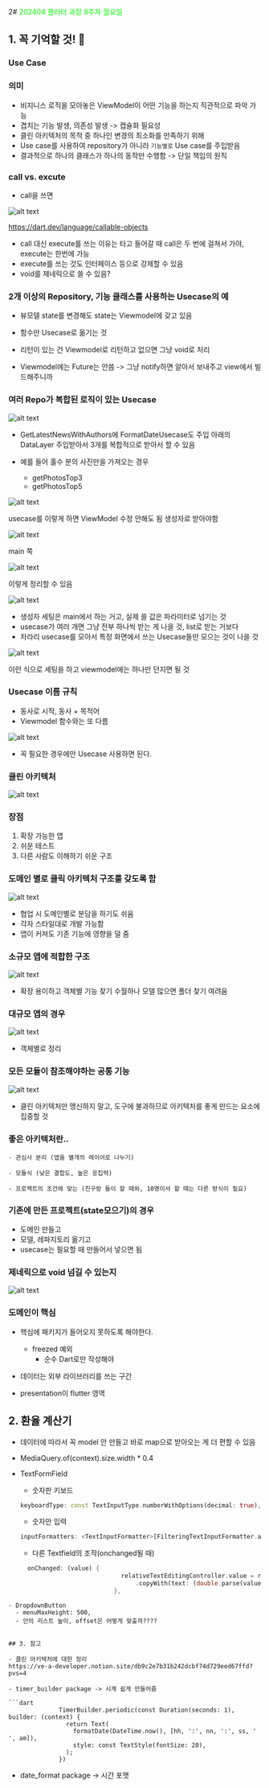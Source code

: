 2# <span style="color:lime">202404 플러터 과정 8주차 월요일</span>   

## 1. 꼭 기억할 것! 🏅
### Use Case

### 의미
- 비지니스 로직을 모아놓은 ViewModel이 어떤 기능을 하는지 직관적으로 파악 가능
- 겹치는 기능 발생, 의존성 발생 -> 캡슐화 필요성 
- 클린 아키텍처의 목적 중 하나인 변경의 최소화를 만족하기 위해
- Use case를 사용하여 repository가 아니라 `기능별로` Use case를 주입받음
- 결과적으로 하나의 클래스가 하나의 동작만 수행함 -> 단일 책임의 원칙

### call vs. excute
- call을 쓰면 

![alt text](image-173.png)

https://dart.dev/language/callable-objects

- call 대신 execute를 쓰는 이유는 타고 들어갈 때 call은 두 번에 걸쳐서 가야, execute는 한번에 가능
- execute를 쓰는 것도 인터페이스 등으로 강제할 수 있음
- void를 제네릭으로 쓸 수 있음?

### 2개 이상의 Repository, 기능 클래스를 사용하는 Usecase의 예

- 뷰모델 state를 변경해도 state는 Viewmodel에 갖고 있음
- 함수만 Usecase로 옮기는 것
- 리턴이 있는 건 Viewmodel로 리턴하고 없으면 그냥 void로 처리

- Viewmodel에는 Future는 안씀 -> 그냥 notify하면 알아서 보내주고 view에서 빌드해주니까

### 여러 Repo가 복합된 로직이 있는 Usecase

![alt text](image-174.png)

- GetLatestNewsWithAuthors에 FormatDateUsecase도 주입 
아래의 DataLayer 주입받아서 3개를 복합적으로 받아서 할 수 있음 

- 예를 들어 홀수 분의 사진만을 가져오는 경우
  - getPhotosTop3
  - getPhotosTop5

![alt text](image-175.png)



usecase를 이렇게 하면 ViewModel 수정 안해도 됨
생성자로 받아야함 

![alt text](image-176.png)

main 쪽

![alt text](image-177.png)

이렇게 정리할 수 있음 

![alt text](image-178.png)

- 생성자 세팅은 main에서 하는 거고, 실제 쓸 값은 파라미터로 넘기는 것
- usecase가 여러 개면 그냥 전부 하나씩 받는 게 나을 것, list로 받는 거보다
- 차라리 usecase를 모아서 특정 화면에서 쓰는 Usecase들만 모으는 것이 나을 것

![alt text](image-179.png)

이런 식으로 세팅을 하고 viewmodel에는 하나만 던지면 될 것

### Usecase 이름 규칙

- 동사로 시작, 동사 + 목적어
- Viewmodel 함수와는 또 다름 

![alt text](image-180.png)

- 꼭 필요한 경우에만 Usecase 사용하면 된다.





### 클린 아키텍처

![alt text](image-172.png)

### 장점
1. 확장 가능한 앱
2. 쉬운 테스트
3. 다른 사람도 이해하기 쉬운 구조


### 도메인 별로 클릭 아키텍처 구조를 갖도록 함

![alt text](image-181.png)

- 협업 시 도메인별로 분담을 하기도 쉬움
- 각자 스타일대로 개발 가능함
- 앱이 커져도 기존 기능에 영향을 덜 줌

### 소규모 앱에 적합한 구조

![alt text](image-182.png)

- 확장 용이하고 객체별 기능 찾기 수월하나 모델 많으면 폴더 찾기 여려움

### 대규모 앱의 경우

![alt text](image-183.png)

- 객체별로 정리

### 모든 모듈이 참조해야하는 공통 기능

![alt text](image-184.png)

- 클린 아키텍처만 맹신하지 말고, 도구에 불과하므로 아키텍처를 좋게 만드는 요소에 집중할 것

### 좋은 아키텍처란..
    
	- 관심사 분리 (앱을 별개의 레이어로 나누기)
    
	- 모듈식 (낮은 결합도, 높은 응집력)
    
	- 프로젝트의 조건에 맞는 (친구랑 둘이 할 때와, 10명이서 할 때는 다른 방식이 필요)

### 기존에 만든 프로젝트(state모으기)의 경우

- 도메인 만들고
- 모델, 레파지토리 옮기고 
- usecase는 필요할 때 만들어서 넣으면 됨

### 제네릭으로 void 넘길 수 있는지

![alt text](image-185.png)



### 도메인이 핵심
- 핵심에 패키지가 들어오지 못하도록 해야한다.
  - freezed 예외
	- 순수 Dart로만 작성해야

- 데이터는 외부 라이브러리를 쓰는 구간

- presentation이 flutter 영역

## 2. 환율 계산기

- 데이터에 따라서 꼭 model 안 만들고 바로 map으로 받아오는 게 더 편할 수 있음

- MediaQuery.of(context).size.width * 0.4

- TextFormField

  - 숫자판 키보드

  ```dart
  keyboardType: const TextInputType.numberWithOptions(decimal: true),
  ```

  - 숫자만 입력

  ```dart
  inputFormatters: <TextInputFormatter>[FilteringTextInputFormatter.allow(RegExp("(\\d+[,.]?[\\d]*)"))], //dot + number
  ```

  - 다른 Textfield의 조작(onchanged될 때)
  ```dart
    onChanged: (value) {
                              relativeTextEditingController.value = relativeTextEditingController.value
                                  .copyWith(text: (double.parse(value.isNotEmpty ? value : '0') * (viewModel.rate ?? 0)).toString(), selection: const TextSelection.collapsed(offset: 5));
                            },
```
- DropdownButton
  - menuMaxHeight: 500,
  - 안의 리스트 높이, offset은 어떻게 맞출까????
                              

## 3. 참고

- 클린 아키텍처에 대한 정리
https://ve-a-developer.notion.site/db9c2e7b31b242dcbf74d729eed67ffd?pvs=4

- timer_builder package -> 시계 쉽게 만들어줌

```dart
              TimerBuilder.periodic(const Duration(seconds: 1), builder: (context) {
                return Text(
                  formatDate(DateTime.now(), [hh, ':', nn, ':', ss, ' ', am]),
                  style: const TextStyle(fontSize: 20),
                );
              })
```

- date_format package -> 시간 포맷 